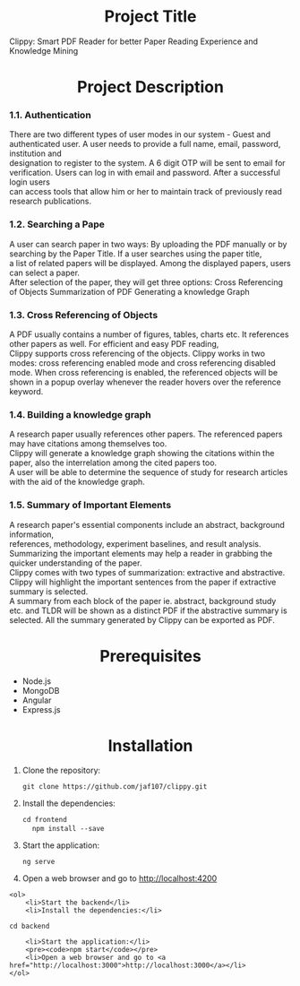 <h1 align="center">Project Title</h1>
Clippy: Smart PDF Reader for better Paper Reading Experience and Knowledge Mining

<h1 align="center">Project Description</h1>

<h3>1.1. Authentication</h3>
There are two different types of user modes in our system - Guest and authenticated user. A user needs to provide a full name, email, password, institution and  <br> designation to register to the system. A 6 digit OTP will be sent to email for verification. Users can log in with email and password. After a successful login users  <br> can access tools that allow him or her to maintain track of previously read research publications.<br>
<h3>1.2. Searching a Pape</h3>
A user can search paper in two ways: By uploading the PDF manually or by searching by the Paper Title. If a user searches using the paper title, <br> a list of related papers will be displayed. Among the displayed papers, users can select a paper. <br> After selection of the paper, they will get three options:
Cross Referencing of Objects
Summarization of PDF
Generating a knowledge Graph<br>
<h3>1.3. Cross Referencing of Objects </h3>
A PDF usually contains a number of figures, tables, charts etc. It references other papers as well. For efficient and easy PDF reading, <br> Clippy supports cross referencing of the objects. Clippy works in two modes: cross referencing enabled mode and cross referencing disabled mode. When cross referencing is enabled, the referenced objects will be shown in a popup overlay whenever the reader hovers over the reference keyword. <br>
<h3>1.4. Building a knowledge graph </h3>
A research paper usually references other papers. The referenced papers may have citations among themselves too. <br> Clippy will generate a knowledge graph showing the citations within the paper, also the interrelation among the cited papers too. <br> A user will be able to determine the sequence of study for research articles with the aid of the knowledge graph.<br>
<h3>1.5. Summary of Important Elements </h3>
A research paper's essential components include an abstract, background information, <br> references, methodology, experiment baselines, and result analysis. Summarizing the important elements may help a reader in grabbing the quicker understanding of the paper. <br> Clippy comes with two types of summarization: extractive and abstractive. Clippy will highlight the important sentences from the paper if extractive summary is selected. <br> A summary from each block of the paper ie. abstract, background study etc. and TLDR will be shown as a distinct PDF if the abstractive summary is selected.
All the summary generated by Clippy can be exported as PDF.


<h1 align="center">Prerequisites</h1>
	<ul>
		<li>Node.js</li>
		<li>MongoDB</li>
  	<li>Angular</li>
		<li>Express.js</li>
	</ul>
<h1 align="center">Installation</h1>
	<ol>
		<li>Clone the repository:</li>
		<pre><code>git clone https://github.com/jaf107/clippy.git</code></pre>
		<li>Install the dependencies:</li>
  <pre><code>cd frontend</code>
  <code>npm install --save</code></pre>
		<li>Start the application:</li>
		<pre><code>ng serve</code></pre>
		<li>Open a web browser and go to <a href="http://localhost:4200">http://localhost:4200</a></li>
	</ol>
  
  
  	<ol>
		<li>Start the backend</li>
		<li>Install the dependencies:</li>
  <pre><code>cd backend</code></pre>
		<li>Start the application:</li>
		<pre><code>npm start</code></pre>
		<li>Open a web browser and go to <a href="http://localhost:3000">http://localhost:3000</a></li>
	</ol>




